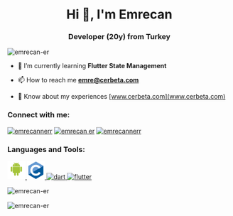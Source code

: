<h1 align="center">Hi 👋, I'm Emrecan</h1>
<h3 align="center">Developer (20y) from Turkey</h3>

<p align="left"> <img src="https://komarev.com/ghpvc/?username=emrecan-er&label=Profile%20views&color=0e75b6&style=flat" alt="emrecan-er" /> </p>

- 🌱 I’m currently learning **Flutter State Management**

- 📫 How to reach me **emre@cerbeta.com**

- 📄 Know about my experiences [www.cerbeta.com](www.cerbeta.com)

<h3 align="left">Connect with me:</h3>
<p align="left">
<a href="https://twitter.com/emrecannerr" target="blank"><img align="center" src="https://raw.githubusercontent.com/rahuldkjain/github-profile-readme-generator/master/src/images/icons/Social/twitter.svg" alt="emrecannerr" height="30" width="40" /></a>
<a href="https://linkedin.com/in/emrecan er" target="blank"><img align="center" src="https://raw.githubusercontent.com/rahuldkjain/github-profile-readme-generator/master/src/images/icons/Social/linked-in-alt.svg" alt="emrecan er" height="30" width="40" /></a>
<a href="https://instagram.com/emrecannerr" target="blank"><img align="center" src="https://raw.githubusercontent.com/rahuldkjain/github-profile-readme-generator/master/src/images/icons/Social/instagram.svg" alt="emrecannerr" height="30" width="40" /></a>
</p>

<h3 align="left">Languages and Tools:</h3>
<p align="left"> <a href="https://developer.android.com" target="_blank" rel="noreferrer"> <img src="https://raw.githubusercontent.com/devicons/devicon/master/icons/android/android-original-wordmark.svg" alt="android" width="40" height="40"/> </a> <a href="https://www.cprogramming.com/" target="_blank" rel="noreferrer"> <img src="https://raw.githubusercontent.com/devicons/devicon/master/icons/c/c-original.svg" alt="c" width="40" height="40"/> </a> <a href="https://dart.dev" target="_blank" rel="noreferrer"> <img src="https://www.vectorlogo.zone/logos/dartlang/dartlang-icon.svg" alt="dart" width="40" height="40"/> </a> <a href="https://flutter.dev" target="_blank" rel="noreferrer"> <img src="https://www.vectorlogo.zone/logos/flutterio/flutterio-icon.svg" alt="flutter" width="40" height="40"/> </a> </p>

<p><img align="center" src="https://github-readme-stats.vercel.app/api/top-langs?username=emrecan-er&show_icons=true&locale=en&layout=compact" alt="emrecan-er" /></p>

<p><img align="center" src="https://github-readme-streak-stats.herokuapp.com/?user=emrecan-er&" alt="emrecan-er" /></p>
